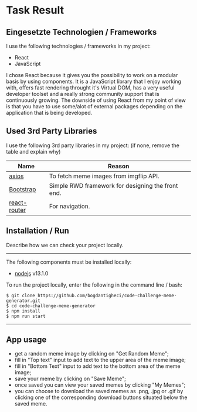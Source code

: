 # Task Result

## Eingesetzte Technologien / Frameworks

I use the following technologies / frameworks in my project:

- React
- JavaScript

I chose React because it gives you the possibility to work on a modular basis by using components.
It is a JavaScript library that I enjoy working with, offers fast rendering throught it's Virtual DOM, has a very useful developer toolset and a really strong community support that is continuously growing.
The downside of using React from my point of view is that you have to use some/alot of external packages depending on the application that is being developed.

## Used 3rd Party Libraries

I use the following 3rd party libraries in my project: (if none, remove the table and explain why)

| Name                                                    | Reason                                            |
| ------------------------------------------------------- | ------------------------------------------------- |
| [axios](https://www.npmjs.com/package/axios)            | To fetch meme images from imgflip API.            |
| [Bootstrap](https://getbootstrap.com/)                  | Simple RWD framework for designing the front end. |
| [react-router](https://reacttraining.com/react-router/) | For navigation.                                   |

## Installation / Run

Describe how we can check your project locally.

---

The following components must be installed locally:

- [nodejs](https://nodejs.org/en/) v13.1.0

To run the project locally, enter the following in the command line / bash:

```console
$ git clone https://github.com/bogdantigheci/code-challenge-meme-generator.git
$ cd code-challenge-meme-generator
$ npm install
$ npm run start
```

---

## App usage

- get a random meme image by clicking on "Get Random Meme";
- fill in "Top text" input to add text to the upper area of the meme image;
- fill in "Bottom Text" input to add text to the bottom area of the meme image;
- save your meme by clicking on "Save Meme";
- once saved you can view your saved memes by clicking "My Memes";
- you can choose to download the saved memes as .png, .jpg or .gif by clicking one of the corresponding download buttons situated below the saved meme.
